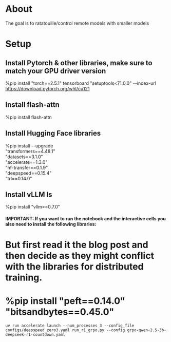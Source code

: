 # About

The goal is to ratatouille/control remote models with smaller models

# Setup

## Install Pytorch & other libraries, make sure to match your GPU driver version
%pip install "torch==2.5.1" tensorboard "setuptools<71.0.0"  --index-url https://download.pytorch.org/whl/cu121

## Install flash-attn
%pip install flash-attn 
 
## Install Hugging Face libraries
%pip install  --upgrade \
  "transformers==4.48.1" \
  "datasets==3.1.0" \
  "accelerate==1.3.0" \
  "hf-transfer==0.1.9" \
  "deepspeed==0.15.4" \
  "trl==0.14.0"
 
## Install vLLM ls
%pip install "vllm==0.7.0"
 
#### IMPORTANT: If you want to run the notebook and the interactive cells you also need to install the following libraries:
# But first read it the blog post and then decide as they might conflict with the libraries for distributed training. 
# %pip install "peft==0.14.0" "bitsandbytes==0.45.0"
 
```
uv run accelerate launch --num_processes 3 --config_file configs/deepspeed_zero3.yaml run_r1_grpo.py --config grpo-qwen-2.5-3b-deepseek-r1-countdown.yaml
```




